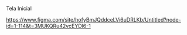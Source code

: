 Tela Inicial

https://www.figma.com/site/hofyBmJQddceLVi6uDRLKb/Untitled?node-id=1-114&t=3MUKQRu42vcEYDl6-1
